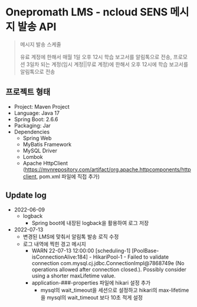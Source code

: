# Onepromath LMS - ncloud SENS 메시지 발송 API

> 메시지 발송 스케줄
>
> 유료 계정에 한해서 매월 1일 오후 12시 학습 보고서를 알림톡으로 전송, 프로모션 3일차 되는 계정(임시 계정||무료 계정)에 한해서 오후 12시에 학습 보고서를 알림톡으로 전송

## 프로젝트 형태
- Project: Maven Project
- Language: Java 17
- Spring Boot: 2.6.6
- Packaging: Jar
- Dependencies
    - Spring Web
    - MyBatis Framework
    - MySQL Driver
    - Lombok
    - Apache HttpClient (https://mvnrepository.com/artifact/org.apache.httpcomponents/httpclient, pom.xml 파일에 직접 추가)

## Update log
- 2022-06-09
  - logback
    - Spring boot에 내장된 logback을 활용하여 로그 저장
- 2022-07-13
  - 변경된 LMS에 맞춰서 알림톡 발송 로직 수정
  - 로그 내역에 찍힌 경고 메시지
    - WARN 22-07-13 12:00:00 [scheduling-1] [PoolBase-isConnectionAlive:184] - HikariPool-1 - Failed to validate connection com.mysql.cj.jdbc.ConnectionImpl@7868749e (No operations allowed after connection closed.). Possibly consider using a shorter maxLifetime value.
    - application-###-properties 파일에 hikari 설정 추가
      - mysql의 wait_timeout을 세션으로 설정하고 hikari의 max-lifetime을 mysql의 wait_timeout 보다 10초 적게 설정